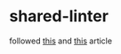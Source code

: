 # shared-linter

followed [this](https://georgespake.com/blog/eslint/) and [this](https://github.com/prettier/eslint-config-prettier) article
